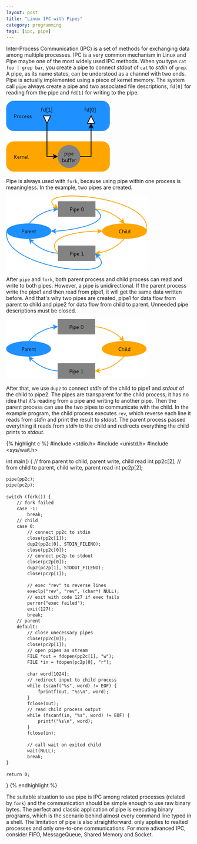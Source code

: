 ```yaml
---
layout: post
title: "Linux IPC with Pipes"
category: programming
tags: [ipc, pipe]
---
```


Inter-Process Communication (IPC) is a set of methods for exchanging data among multiple processes. IPC is a very common mechanism in Linux and Pipe maybe one of the most widely used IPC methods. When you type `cat foo | grep bar`, you create a pipe to connect *stdout* of `cat` to *stdin* of `grep`. A pipe, as its name states, can be understood as a channel with two ends. Pipe is actually implemented using a piece of kernel memory. The system call `pipe` always create a pipe and two associated file descriptions, `fd[0]` for reading from the pipe and `fd[1]` for writing to the pipe.

<!-- more start -->

![](/image/pipe1.png)

Pipe is always used with `fork`, because using pipe within one process is meaningless. In the example, two pipes are created.

![](/image/pipe2.png)

After `pipe` and `fork`, both parent process and child process can read and write to both pipes. However, a pipe is unidirectional. If the parent process write the pipe1 and then read from pipe1, it will get the same data written before. And that's why two pipes are created, pipe1 for data flow from parent to child and pipe2 for data flow from child to parent. Unneeded pipe descriptions must be closed.

![](/image/pipe3.png)

After that, we use `dup2` to connect *stdin* of the child to pipe1 and *stdout* of the child to pipe2. The pipes are transparent for the child process, it has no idea that it's reading from a pipe and writing to another pipe. Then the parent process can use the two pipes to communicate with the child. In the example program, the child process executes `rev`, which reverse each line it reads from *stdin* and print the result to *stdout*. The parent process passed everything it reads from *stdin* to the child and redirects everything the child prints to *stdout*.

{% highlight c %}
#include <stdio.h>
#include <unistd.h>
#include <sys/wait.h>

int main()
{
    // from parent to child, parent write, child read
    int pp2c[2];
    // from child to parent, child write, parent read
    int pc2p[2];

    pipe(pp2c);
    pipe(pc2p);

    switch (fork()) {
        // fork failed
        case -1:
            break;
        // child
        case 0:
            // connect pp2c to stdin
            close(pp2c[1]);
            dup2(pp2c[0], STDIN_FILENO);
            close(pp2c[0]);
            // connect pc2p to stdout
            close(pc2p[0]);
            dup2(pc2p[1], STDOUT_FILENO);
            close(pc2p[1]);

            // exec "rev" to reverse lines
            execlp("rev", "rev", (char*) NULL);
            // exit with code 127 if exec fails
            perror("exec failed");
            exit(127);
            break;
        // parent
        default:
            // close unecessary pipes
            close(pp2c[0]);
            close(pc2p[1]);
            // open pipes as stream
            FILE *out = fdopen(pp2c[1], "w");
            FILE *in = fdopen(pc2p[0], "r");

            char word[1024];
            // redirect input to child process
            while (scanf("%s", word) != EOF) {
                fprintf(out, "%s\n", word);
            }
            fclose(out);
            // read child process output
            while (fscanf(in, "%s", word) != EOF) {
                printf("%s\n", word);
            }
            fclose(in);

            // call wait on exited child
            wait(NULL);
            break;
    }

    return 0;
}
{% endhighlight %}

The suitable situation to use pipe is IPC among related processes (related by `fork`) and the communication should be simple enough to use raw binary bytes. The perfect and classic application of pipe is executing binary programs, which is the scenario behind almost every command line typed in a shell. The limitation of pipe is also straightforward: only applies to realted processes and only one-to-one communications. For more advanced IPC, consider FIFO, MessageQueue, Shared Memory and Socket.

<!-- more end -->
